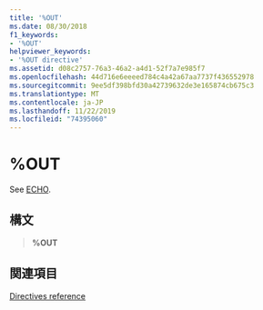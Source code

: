 ```yaml
---
title: '%OUT'
ms.date: 08/30/2018
f1_keywords:
- '%OUT'
helpviewer_keywords:
- '%OUT directive'
ms.assetid: d08c2757-76a3-46a2-a4d1-52f7a7e985f7
ms.openlocfilehash: 44d716e6eeeed784c4a42a67aa7737f436552978
ms.sourcegitcommit: 9ee5df398bfd30a42739632de3e165874cb675c3
ms.translationtype: MT
ms.contentlocale: ja-JP
ms.lasthandoff: 11/22/2019
ms.locfileid: "74395060"
---
```

# <a name="out"></a>%OUT

See [ECHO](../../assembler/masm/echo.md).

## <a name="syntax"></a>構文

> **%OUT**

## <a name="see-also"></a>関連項目

[Directives reference](directives-reference.md)
